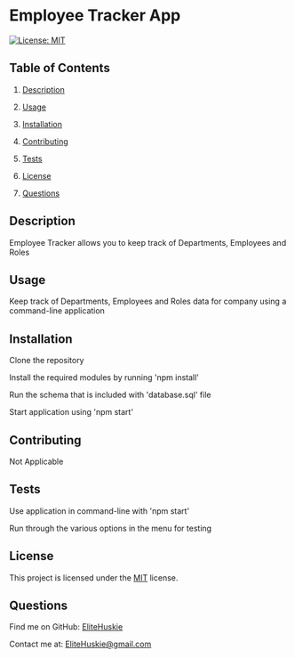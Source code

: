 # Employee Tracker App

[![License: MIT](https://img.shields.io/badge/License-MIT-yellow.svg)](https://opensource.org/licenses/MIT)

## Table of Contents

1. [Description](#description)
2. [Usage](#usage)

3. [Installation](#installation)
4. [Contributing](#contributing)

5. [Tests](#tests)

6. [License](#license)

7. [Questions](#questions)

## Description

Employee Tracker allows you to keep track of Departments, Employees and Roles

## Usage

Keep track of Departments, Employees and Roles data for company using a command-line application

## Installation

Clone the repository

Install the required modules by running 'npm install'

Run the schema that is included with 'database.sql' file

Start application using 'npm start'

## Contributing

Not Applicable

## Tests

Use application in command-line with 'npm start'

Run through the various options in the menu for testing

## License

This project is licensed under the [MIT](https://opensource.org/licenses/MIT) license.

## Questions

Find me on GitHub: [EliteHuskie](https://github.com/EliteHuskie)

Contact me at: [EliteHuskie@gmail.com](mailto:EliteHuskie@gmail.com)